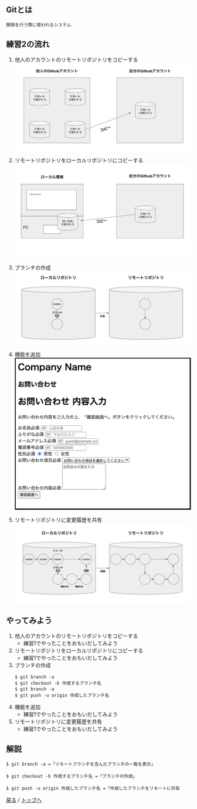 ## Gitとは
    開発を行う際に使われるシステム


## 練習2の流れ
1. 他人のアカウントのリモートリポジトリをコピーする
![git fork イメージ図](images/fork_image.png)

1. リモートリポジトリをローカルリポジトリにコピーする
![git clone イメージ図](images/clone_image.png)

1. ブランチの作成
![branch イメージ図](images/branch_image.png)

1. 機能を追加
![お問い合わせフォーム画像](images/contact_form_pic.png)

1. リモートリポジトリに変更履歴を共有
![git push イメージ図](images/development_with_branch_image.png)


## やってみよう
1. 他人のアカウントのリモートリポジトリをコピーする
    - 練習1でやったことをおもいだしてみよう
1. リモートリポジトリをローカルリポジトリにコピーする
    - 練習1でやったことをおもいだしてみよう
1. ブランチの作成
    ```
    $ git branch -a
    $ git checkout -b 作成するブランチ名
    $ git branch -a
    $ git push -u origin 作成したブランチ名
    ```
1. 機能を追加
    - 練習1でやったことをおもいだしてみよう
1. リモートリポジトリに変更履歴を共有
    - 練習1でやったことをおもいだしてみよう


## 解説
```
$ git branch -a =「リモートブランチを含んだブランチの一覧を表示」

$ git checkout -b 作成するブランチ名 =「ブランチの作成」

$ git push -u origin 作成したブランチ名 =「作成したブランチをリモートに共有
```

[戻る](/web_application/index.md) /
[トップへ](/README.md)